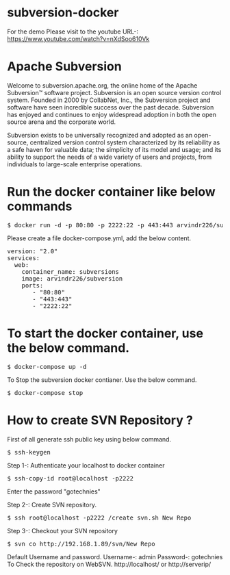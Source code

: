 # subversion-docker

For the demo Please visit to the youtube URL-: https://www.youtube.com/watch?v=nXdSoo610Vk
# Apache Subversion
Welcome to subversion.apache.org, the online home of the Apache Subversion™ software project. 
Subversion is an open source version control system. Founded in 2000 by CollabNet, Inc., the Subversion project 
and software have seen incredible success over the past decade. 
Subversion has enjoyed and continues to enjoy widespread adoption in both the open source arena and the corporate world.


Subversion exists to be universally recognized and adopted as an open-source, centralized version control system characterized 
by its reliability as a safe haven for valuable data; the simplicity of its model and usage; and its ability to support the needs 
of a wide variety of users and projects, from individuals to large-scale enterprise operations.

# Run the docker container like below commands
<pre>
$ docker run -d -p 80:80 -p 2222:22 -p 443:443 arvindr226/subversion
</pre>

Please create a file docker-compose.yml, add the below content.
<pre>
version: "2.0"
services:
  web:
    container_name: subversions
    image: arvindr226/subversion
    ports:
       - "80:80"
       - "443:443"
       - "2222:22"
</pre>

# To start the docker container, use the below command.
<pre>
$ docker-compose up -d
</pre>

To Stop the subversion docker contianer. Use the below command.
<pre>
$ docker-compose stop
</pre>

# How to create SVN Repository ?

First of all generate ssh public key using below command.
<pre>
$ ssh-keygen 
</pre>

Step 1-: Authenticate your localhost to docker container
<pre>
$ ssh-copy-id root@localhost -p2222
</pre>
Enter the password "gotechnies"

Step 2-: Create SVN repository.
<pre>
$ ssh root@localhost -p2222 /create_svn.sh New_Repo
</pre>


Step 3-: Checkout your SVN repository
<pre>
$ svn co http://192.168.1.89/svn/New_Repo
</pre>

Default Username and password.
Username-: admin
Password-: gotechnies
To Check the repository on WebSVN. http://localhost/ or http://serverip/
